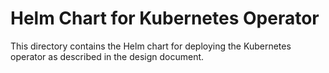 # Helm Chart for Kubernetes Operator

This directory contains the Helm chart for deploying the Kubernetes operator as described in the design document.
